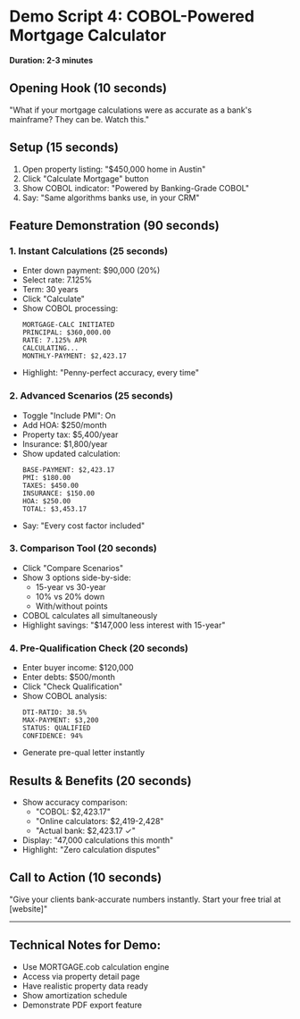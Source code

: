 # Demo Script 4: COBOL-Powered Mortgage Calculator
**Duration: 2-3 minutes**

## Opening Hook (10 seconds)
"What if your mortgage calculations were as accurate as a bank's mainframe? They can be. Watch this."

## Setup (15 seconds)
1. Open property listing: "$450,000 home in Austin"
2. Click "Calculate Mortgage" button
3. Show COBOL indicator: "Powered by Banking-Grade COBOL"
4. Say: "Same algorithms banks use, in your CRM"

## Feature Demonstration (90 seconds)

### 1. Instant Calculations (25 seconds)
- Enter down payment: $90,000 (20%)
- Select rate: 7.125%
- Term: 30 years
- Click "Calculate"
- Show COBOL processing:
  ```
  MORTGAGE-CALC INITIATED
  PRINCIPAL: $360,000.00
  RATE: 7.125% APR
  CALCULATING...
  MONTHLY-PAYMENT: $2,423.17
  ```
- Highlight: "Penny-perfect accuracy, every time"

### 2. Advanced Scenarios (25 seconds)
- Toggle "Include PMI": On
- Add HOA: $250/month
- Property tax: $5,400/year
- Insurance: $1,800/year
- Show updated calculation:
  ```
  BASE-PAYMENT: $2,423.17
  PMI: $180.00
  TAXES: $450.00
  INSURANCE: $150.00
  HOA: $250.00
  TOTAL: $3,453.17
  ```
- Say: "Every cost factor included"

### 3. Comparison Tool (20 seconds)
- Click "Compare Scenarios"
- Show 3 options side-by-side:
  - 15-year vs 30-year
  - 10% vs 20% down
  - With/without points
- COBOL calculates all simultaneously
- Highlight savings: "$147,000 less interest with 15-year"

### 4. Pre-Qualification Check (20 seconds)
- Enter buyer income: $120,000
- Enter debts: $500/month
- Click "Check Qualification"
- Show COBOL analysis:
  ```
  DTI-RATIO: 38.5%
  MAX-PAYMENT: $3,200
  STATUS: QUALIFIED
  CONFIDENCE: 94%
  ```
- Generate pre-qual letter instantly

## Results & Benefits (20 seconds)
- Show accuracy comparison:
  - "COBOL: $2,423.17"
  - "Online calculators: $2,419-2,428"
  - "Actual bank: $2,423.17 ✓"
- Display: "47,000 calculations this month"
- Highlight: "Zero calculation disputes"

## Call to Action (10 seconds)
"Give your clients bank-accurate numbers instantly. Start your free trial at [website]"

---

## Technical Notes for Demo:
- Use MORTGAGE.cob calculation engine
- Access via property detail page
- Have realistic property data ready
- Show amortization schedule
- Demonstrate PDF export feature